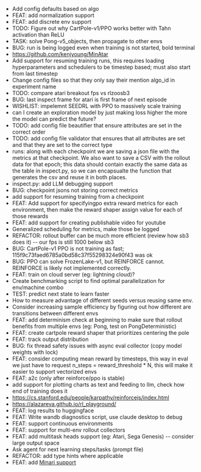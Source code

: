 - Add config defaults based on algo
- FEAT: add normalization support 
- FEAT: add discrete env support
- TODO: Figure out why CartPole-v1/PPO works better with Tahn activation than ReLU
- TASK: solve Pong-v5_objects, then propagate to other envs
- BUG: run is being logged even when training is not started, bold terminal
- https://github.com/kenjyoung/MinAtar
- Add support for resuming training runs, this requires loading hyperparameters and schedulers to be timestep based; must also start from last timestep
- Change config files so that they only say their mention algo_id in experiment name
- TODO: compare atari breakout fps vs rlzoosb3
- BUG: last inspect frame for atari is first frame of next episode
- WISHLIST: impelemnt SEEDRL with PPO to massively scale training
- can I create an exploration model by just making loss higher the more the model can predict the future?
- TODO: add config file beautifier that ensure attributes are set in the correct order
- TODO: add config file validator that ensures that all attributes are set and that they are set to the correct type
- runs: along with each checkpoint we are saving a json file with the metrics at that checkpoint. We also want to save a CSV with the rollout data for that epoch; this data should contain exactly the same data as the table in inspect.py, so we can encapsualte the function that generates the csv and reuse it in both places.
- inspect.py: add LLM debugging support
- BUG: checkpoint jsons not storing correct metrics
- add support for resuming training from a checkpoint
- FEAT: Add support for specifyingpo extra reward metrics for each environment, then make the reward shaper assign value for each of those rewards
- FEAT: add support for creating publishable video for youtube
- Generalized scheduling for metrics, make those be logged
- REFACTOR: rollout buffer can be much more efficient (review how sb3 does it) -- our fps is still 1000 below sb3
- BUG: CartPole-v1 PPO is not training as fast; 115f9c73faed6785a0bd58c37f55298324e90f43 was ok
- BUG: PPO can solve FrozenLake-v1, but REINFORCE cannot. REINFORCE is likely not implemented correctly.
- FEAT: train on cloud server (eg: lightning cloud)?
- Create benchmarking script to find optimal parallelization for env/machine combo
- TEST: predict next state to learn faster
- How to measure advantage of different seeds versus reusing same env.
- Consider increasing sample efficiency by figuring out how different are transitions between different envs
- FEAT: add determinism check at beginning to make sure that rollout benefits from multiple envs (eg: Pong, test on PongDeterministic)
- FEAT: create cartpole reward shaper that prioritizes centering the pole
- FEAT: track output distribution
- BUG: fix thread safety issues with async eval collector (copy model weights with lock)
- FEAT: consider computing mean reward by timesteps, this way in eval we just have to request n_steps = reward_threshold * N, this will make it easier to support vectorized envs
- FEAT: a2c (only after reinforce/ppo is stable)
- add support for plotting charts as text and feeding to llm, check how end of training does it
- https://cs.stanford.edu/people/karpathy/reinforcejs/index.html
- https://alazareva.github.io/rl_playground/
- FEAT: log results to huggingface
- FEAT: Write wandb diagnostics script, use claude desktop to debug
- FEAT: support continuous environments
- FEAT: support for multi-env rollout collectors
- FEAT: add multitask heads support (eg: Atari, Sega Genesis) -- consider large output space
- Ask agent for next learning steps/tasks (prompt file)
- REFACTOR: add type hints where applicable
- FEAT: add [Minari support](https://minari.farama.org/)
